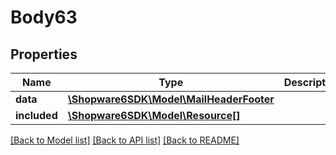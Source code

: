 # Body63

## Properties
Name | Type | Description | Notes
------------ | ------------- | ------------- | -------------
**data** | [**\Shopware6SDK\Model\MailHeaderFooter**](MailHeaderFooter.md) |  | [optional] 
**included** | [**\Shopware6SDK\Model\Resource[]**](Resource.md) |  | [optional] 

[[Back to Model list]](../../README.md#documentation-for-models) [[Back to API list]](../../README.md#documentation-for-api-endpoints) [[Back to README]](../../README.md)

